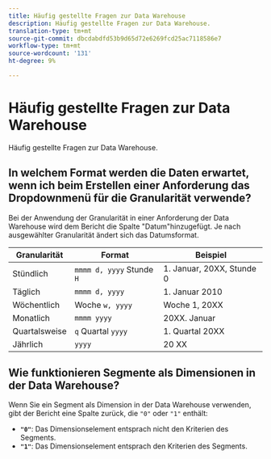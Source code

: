 ```yaml
---
title: Häufig gestellte Fragen zur Data Warehouse
description: Häufig gestellte Fragen zur Data Warehouse.
translation-type: tm+mt
source-git-commit: dbcdabdfd53b9d65d72e6269fcd25ac7118586e7
workflow-type: tm+mt
source-wordcount: '131'
ht-degree: 9%

---
```



# Häufig gestellte Fragen zur Data Warehouse

Häufig gestellte Fragen zur Data Warehouse.

## In welchem Format werden die Daten erwartet, wenn ich beim Erstellen einer Anforderung das Dropdownmenü für die Granularität verwende?

Bei der Anwendung der Granularität in einer Anforderung der Data Warehouse wird dem Bericht die Spalte &quot;Datum&quot;hinzugefügt. Je nach ausgewählter Granularität ändert sich das Datumsformat.

| Granularität | Format | Beispiel |
| --- | --- | --- |
| Stündlich | `mmmm d, yyyy` Stunde `H` | 1. Januar, 20XX, Stunde 0 |
| Täglich | `mmmm d, yyyy` | 1. Januar 2010 |
| Wöchentlich | Woche `w, yyyy` | Woche 1, 20XX |
| Monatlich | `mmmm yyyy` | 20XX. Januar |
| Quartalsweise | `q` Quartal `yyyy` | 1. Quartal 20XX |
| Jährlich | `yyyy` | 20 XX |

## Wie funktionieren Segmente als Dimensionen in der Data Warehouse?

Wenn Sie ein Segment als Dimension in der Data Warehouse verwenden, gibt der Bericht eine Spalte zurück, die `"0"` oder `"1"` enthält:

* **`"0"`**: Das Dimensionselement entsprach nicht den Kriterien des Segments.
* **`"1"`**: Das Dimensionselement entsprach den Kriterien des Segments.
